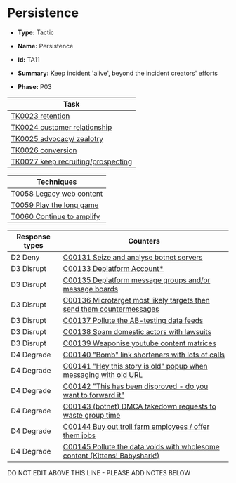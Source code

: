 # Persistence

* **Type:** Tactic

* **Name:** Persistence

* **Id:** TA11

* **Summary:** Keep incident 'alive', beyond the incident creators' efforts

* **Phase:** P03



| Task |
| ---- |
| [TK0023 retention](../tasks/TK0023.md) |
| [TK0024 customer relationship](../tasks/TK0024.md) |
| [TK0025 advocacy/ zealotry](../tasks/TK0025.md) |
| [TK0026 conversion](../tasks/TK0026.md) |
| [TK0027 keep recruiting/prospecting](../tasks/TK0027.md) |



| Techniques |
| ---------- |
| [T0058 Legacy web content](../techniques/T0058.md) |
| [T0059 Play the long game](../techniques/T0059.md) |
| [T0060 Continue to amplify](../techniques/T0060.md) |



| Response types | Counters |
| -------------- | -------- |
| D2 Deny | [C00131 Seize and analyse botnet servers](../counters/C00131.md) |
| D3 Disrupt | [C00133 Deplatform Account*](../counters/C00133.md) |
| D3 Disrupt | [C00135 Deplatform message groups and/or message boards](../counters/C00135.md) |
| D3 Disrupt | [C00136 Microtarget most likely targets then send them countermessages](../counters/C00136.md) |
| D3 Disrupt | [C00137 Pollute the AB-testing data feeds](../counters/C00137.md) |
| D3 Disrupt | [C00138 Spam domestic actors with lawsuits](../counters/C00138.md) |
| D3 Disrupt | [C00139 Weaponise youtube content matrices](../counters/C00139.md) |
| D4 Degrade | [C00140 "Bomb" link shorteners with lots of calls](../counters/C00140.md) |
| D4 Degrade | [C00141 "Hey this story is old" popup when messaging with old URL](../counters/C00141.md) |
| D4 Degrade | [C00142 "This has been disproved - do you want to forward it"](../counters/C00142.md) |
| D4 Degrade | [C00143 (botnet) DMCA takedown requests to waste group time](../counters/C00143.md) |
| D4 Degrade | [C00144 Buy out troll farm employees / offer them jobs](../counters/C00144.md) |
| D4 Degrade | [C00145 Pollute the data voids with wholesome content (Kittens! Babyshark!)](../counters/C00145.md) |
DO NOT EDIT ABOVE THIS LINE - PLEASE ADD NOTES BELOW